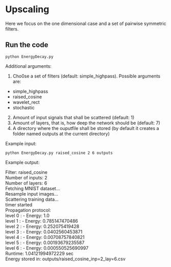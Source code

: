 # Upscaling

Here we focus on the one dimensional case and a set of pairwise symmetric filters. 

## Run the code

`python EnergyDecay.py`

Additional arguments:

1. Cho0se a set of filters (default: simple_highpass). Possible arguments are:
- simple_highpass
- raised_cosine
- wavelet_rect
- stochastic
2. Amount of input signals that shall be scattered (default: 1)
3. Amount of layers, that is, how deep the network should be (default: 7)
4. A directory where the ouputfile shall be stored (by default it creates a folder named outputs at the current directory)

Example input:

`python EnergyDecay.py raised_cosine 2 6 outputs`

Example output:

Filter:  raised_cosine  
Number of inputs:  2  
Number of layers:  6  
Fetching MNIST dataset...  
Resample input images...  
Scattering training data...  
timer started    
Propagation protocol:  
level  0 : - Energy: 1.0  
level  1 : - Energy: 0.785147470486  
level  2 : - Energy: 0.252075419428  
level  3 : - Energy: 0.0402560453871  
level  4 : - Energy: 0.00708757840821  
level  5 : - Energy: 0.00193679235587  
level  6 : - Energy: 0.000550525690997  
Runtime:  1.04121994972229 sec  
Energy stored in:  outputs/raised_cosine_inp=2_lay=6.csv
